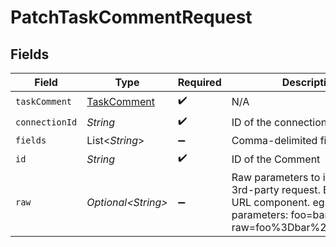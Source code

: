 # PatchTaskCommentRequest


## Fields

| Field                                                                                                                                            | Type                                                                                                                                             | Required                                                                                                                                         | Description                                                                                                                                      |
| ------------------------------------------------------------------------------------------------------------------------------------------------ | ------------------------------------------------------------------------------------------------------------------------------------------------ | ------------------------------------------------------------------------------------------------------------------------------------------------ | ------------------------------------------------------------------------------------------------------------------------------------------------ |
| `taskComment`                                                                                                                                    | [TaskComment](../../models/shared/TaskComment.md)                                                                                                | :heavy_check_mark:                                                                                                                               | N/A                                                                                                                                              |
| `connectionId`                                                                                                                                   | *String*                                                                                                                                         | :heavy_check_mark:                                                                                                                               | ID of the connection                                                                                                                             |
| `fields`                                                                                                                                         | List\<*String*>                                                                                                                                  | :heavy_minus_sign:                                                                                                                               | Comma-delimited fields to return                                                                                                                 |
| `id`                                                                                                                                             | *String*                                                                                                                                         | :heavy_check_mark:                                                                                                                               | ID of the Comment                                                                                                                                |
| `raw`                                                                                                                                            | *Optional\<String>*                                                                                                                              | :heavy_minus_sign:                                                                                                                               | Raw parameters to include in the 3rd-party request. Encoded as a URL component. eg. raw parameters: foo=bar&zoo=bar -> raw=foo%3Dbar%26zoo%3Dbar |